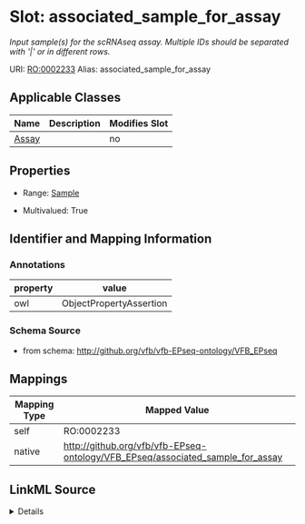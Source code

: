 

# Slot: associated_sample_for_assay 


_Input sample(s) for the scRNAseq assay. Multiple IDs should be separated with '|' or in different rows._





URI: [RO:0002233](http://purl.obolibrary.org/obo/RO_0002233)
Alias: associated_sample_for_assay

<!-- no inheritance hierarchy -->





## Applicable Classes

| Name | Description | Modifies Slot |
| --- | --- | --- |
| [Assay](Assay.md) |  |  no  |







## Properties

* Range: [Sample](Sample.md)

* Multivalued: True





## Identifier and Mapping Information





### Annotations

| property | value |
| --- | --- |
| owl | ObjectPropertyAssertion |




### Schema Source


* from schema: http://github.org/vfb/vfb-EPseq-ontology/VFB_EPseq




## Mappings

| Mapping Type | Mapped Value |
| ---  | ---  |
| self | RO:0002233 |
| native | http://github.org/vfb/vfb-EPseq-ontology/VFB_EPseq/associated_sample_for_assay |




## LinkML Source

<details>
```yaml
name: associated_sample_for_assay
annotations:
  owl:
    tag: owl
    value: ObjectPropertyAssertion
description: Input sample(s) for the scRNAseq assay. Multiple IDs should be separated
  with '|' or in different rows.
from_schema: http://github.org/vfb/vfb-EPseq-ontology/VFB_EPseq
rank: 1000
slot_uri: RO:0002233
alias: associated_sample_for_assay
owner: Assay
domain_of:
- Assay
range: Sample
multivalued: true

```
</details>